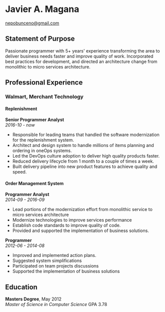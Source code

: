 # Javier A. Magana  
nepobunceno@gmail.com  

## Statement of Purpose  
Passionate programmer with 5+ years' experience transforming the area to deliver business needs faster and improve quality of work. Incorporated best practices for development, and directed an architecture change from monolithic to micro services architecture.

## Professional Experience  
### Walmart, Merchant Technology
#### Replenishment
**Senior Programmer Analyst**  
*2016-10 - now*  
- Responsible for leading teams that handled the software modernization for the replenishment system.
- Architect and design system to handle millions of items planning and ordering in oneOps systems.
- Led the DevOps culture adoption to deliver high quality products faster.
- Reduced delivery lifecycle from 1 month to a couple of times a week.
- Built delivery pipeline into new product features to achieve quality and speed.

#### Order Management System
**Programmer Analyst**  
*2014-09 - 2016-09*  
- Lead portions of the modernization effort from monolithic service to micro services architecture
- Modernize technologies to improve services performance
- Establish code standards to improve quality of code.
- Provided and supported the implementation of business solutions. 

**Programmer**  
*2012-06 - 2014-08*  
- Improved and implemented action plans. 
- Suggested system simplifications
- Participated on team projects discussions
- Supported the implementation of business solutions 


## Education
**Masters Degree**, May 2012  
*Master of Science in Computer Science* GPA 3.78   

